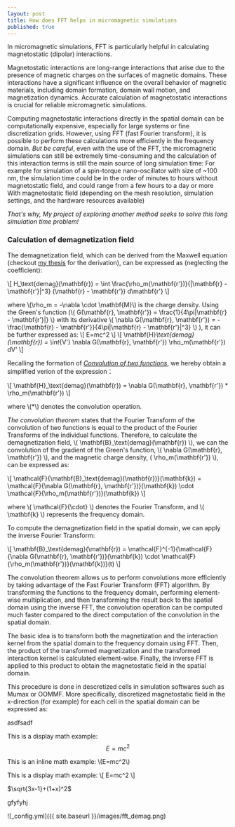 ```yaml
---
layout: post
title: How does FFT helps in micromagnetic simulations
published: true
---
```


In micromagnetic simulations, FFT is particularly helpful in calculating magnetostatic (dipolar) interactions.

Magnetostatic interactions are long-range interactions that arise due to the presence of magnetic charges on the surfaces of magnetic domains. These interactions have a significant influence on the overall behavior of magnetic materials, including domain formation, domain wall motion, and magnetization dynamics. Accurate calculation of magnetostatic interactions is crucial for reliable micromagnetic simulations.

Computing magnetostatic interactions directly in the spatial domain can be computationally expensive, especially for large systems or fine discretization grids. However, using FFT (fast Fourier transform), it is possible to perform these calculations more efficiently in the frequency domain. _But be careful_, even with the use of the FFT, the micromagnetic simulations can still be extremely time-consuming and the calculation of this interaction terms is still the main source of long simulation time: For example for simulation of a spin-torque nano-oscillator with size of ~100 nm, the simulation time could be in the order of minutes to hours without magnetostatic field, and could range from a few hours to a day or more With magnetostatic field (depending on the mesh resolution, simulation settings, and the hardware resources available)

_That's why, My project of exploring another method seeks to solve this long simulation time problem!_



### Calculation of demagnetization field

The demagnetization field, which can be derived from the Maxwell equation (checkout [my thesis](https://theses.hal.science/tel-03770225/document) for the derivation), can be expressed as (neglecting the coefficient):

\\[
H_\text{demag}(\mathbf{r}) = \int \frac{\rho_m(\mathbf{r'})}{|\mathbf{r} - \mathbf{r'}|^3} (\mathbf{r} - \mathbf{r'}) d\mathbf{r'}
\\]

where \\(\rho_m = -\nabla \cdot \mathbf{M}\\) is the charge density. Using the Green's function (\\( G(\mathbf{r}, \mathbf{r'}) = \frac{1}{4\pi|\mathbf{r} - \mathbf{r'}|} \\) with its derivative \\(
   \nabla G(\mathbf{r}, \mathbf{r'}) = -\frac{\mathbf{r} - \mathbf{r'}}{4\pi|\mathbf{r} - \mathbf{r'}|^3}
   \\) ), it can be further expressed as:
\\[
E=mc^2
\\]
\\[
 \mathbf{H}_\text{demag}(\mathbf{r}) = \int_{V'} \nabla G(\mathbf{r}, \mathbf{r'})  \rho_m(\mathbf{r'}) dV'
\\]

Recalling the formation of [_Convolution of two functions_](https://en.wikipedia.org/wiki/Convolution), we hereby obtain a simplified verion of the expression：

\\[
 \mathbf{H}_\text{demag}(\mathbf{r}) = \nabla G(\mathbf{r}, \mathbf{r'}) * \rho_m(\mathbf{r'})
\\]

where \\(\*\\) denotes the convolution operation.

_The convolution theorem_ states that the Fourier Transform of the convolution of two functions is equal to the product of the Fourier Transforms of the individual functions. Therefore, to calculate the demagnetization field, \\( \mathbf{B}_\text{demag}(\mathbf{r}) \\), we can  the convolution of the gradient of the Green's function, \\( \nabla G(\mathbf{r}, \mathbf{r'}) \\), and the magnetic charge density, \( \rho_m(\mathbf{r'}) \\), can be expressed as:

\\[
\mathcal{F}\{\mathbf{B}_\text{demag}(\mathbf{r})\}(\mathbf{k}) = \mathcal{F}\{\nabla G(\mathbf{r}, \mathbf{r'})\}(\mathbf{k}) \cdot \mathcal{F}\{\rho_m(\mathbf{r'})\}(\mathbf{k})
\\]

where \\( \mathcal{F}\{\cdot\} \\) denotes the Fourier Transform, and \\( \mathbf{k} \\) represents the frequency domain.

To compute the demagnetization field in the spatial domain, we can apply the inverse Fourier Transform:

\\[
\mathbf{B}_\text{demag}(\mathbf{r}) = \mathcal{F}^{-1}\{\mathcal{F}\{\nabla G(\mathbf{r}, \mathbf{r'})\}(\mathbf{k}) \cdot \mathcal{F}\{\rho_m(\mathbf{r'})\}(\mathbf{k})\}(t)
\\]

The convolution theorem allows us to perform convolutions more efficiently by taking advantage of the Fast Fourier Transform (FFT) algorithm. By transforming the functions to the frequency domain, performing element-wise multiplication, and then transforming the result back to the spatial domain using the inverse FFT, the convolution operation can be computed much faster compared to the direct computation of the convolution in the spatial domain.


The basic idea is to transform both the magnetization and the interaction kernel from the spatial domain to the frequency domain using FFT. Then, the product of the transformed magnetization and the transformed interaction kernel is calculated element-wise. Finally, the inverse FFT is applied to this product to obtain the magnetostatic field in the spatial domain. 


This procedure is done in descretized cells in simulation softwares such as Mumax or OOMMF. More specifically, discretized magnetostatic field in the x-direction (for example) for each cell in the spatial domain can be expressed as:



asdfsadf


This is a display math example:
$$
E=mc^2
$$

This is an inline math example: \\(E=mc^2\\)

This is a display math example:
\\[
E=mc^2
\\]

$\sqrt{3x-1}+(1+x)^2$


gfyfyhj







![_config.yml]({{ site.baseurl }}/images/fft_demag.png)
